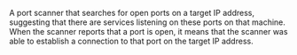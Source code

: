 A port scanner that searches for open ports on a target IP address, suggesting that there are services listening on these ports on that machine. When the scanner reports that a port is open, it means that the scanner was able to establish a connection to that port on the target IP address.

